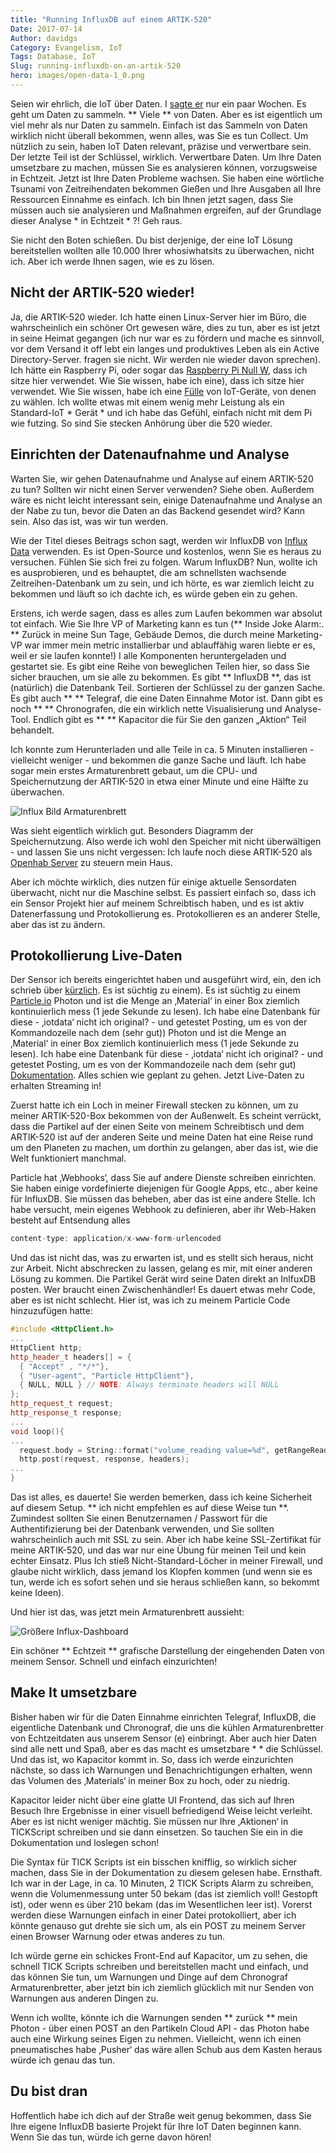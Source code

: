 ```yaml
---
title: "Running InfluxDB auf einem ARTIK-520"
Date: 2017-07-14
Author: davidgs
Category: Evangelism, IoT
Tags: Database, IoT
Slug: running-influxdb-on-an-artik-520
hero: images/open-data-1_0.png
---
```



Seien wir ehrlich, die IoT über Daten. I [sagte er](/posts/category/iot/you-havent-seen-big-data-yet/) nur ein paar Wochen. Es geht um Daten zu sammeln. ** Viele ** von Daten. Aber es ist eigentlich um viel mehr als nur Daten zu sammeln. Einfach ist das Sammeln von Daten wirklich nicht überall bekommen, wenn alles, was Sie es tun Collect. Um nützlich zu sein, haben IoT Daten relevant, präzise und verwertbare sein. Der letzte Teil ist der Schlüssel, wirklich. Verwertbare Daten. Um Ihre Daten umsetzbare zu machen, müssen Sie es analysieren können, vorzugsweise in Echtzeit. Jetzt ist Ihre Daten Probleme wachsen. Sie haben eine wörtliche Tsunami von Zeitreihendaten bekommen Gießen und Ihre Ausgaben all Ihre Ressourcen Einnahme es einfach. Ich bin Ihnen jetzt sagen, dass Sie müssen auch sie analysieren und Maßnahmen ergreifen, auf der Grundlage dieser Analyse * in Echtzeit * ?! Geh raus.

Sie nicht den Boten schießen. Du bist derjenige, der eine IoT Lösung bereitstellen wollten alle 10.000 Ihrer whosiwhatsits zu überwachen, nicht ich. Aber ich werde Ihnen sagen, wie es zu lösen.

## Nicht der ARTIK-520 wieder!

Ja, die ARTIK-520 wieder. Ich hatte einen Linux-Server hier im Büro, die wahrscheinlich ein schöner Ort gewesen wäre, dies zu tun, aber es ist jetzt in seine Heimat gegangen (ich nur war es zu fördern und mache es sinnvoll, vor dem Versand it off lebt ein langes und produktives Leben als ein Active Directory-Server. fragen sie nicht. Wir werden nie wieder davon sprechen). Ich hätte ein Raspberry Pi, oder sogar das [Raspberry Pi Null W](/posts/category/iot/iot-hardware/accessing-your-raspberry-pi-zero-w/), dass ich sitze hier verwendet. Wie Sie wissen, habe ich eine), dass ich sitze hier verwendet. Wie Sie wissen, habe ich eine [Fülle](/posts/category/iot/the-updated-big-board-of-iot/) von IoT-Geräte, von denen zu wählen. Ich wollte etwas mit einem wenig mehr Leistung als ein Standard-IoT * Gerät * und ich habe das Gefühl, einfach nicht mit dem Pi wie futzing. So sind Sie stecken Anhörung über die 520 wieder.

## Einrichten der Datenaufnahme und Analyse

Warten Sie, wir gehen Datenaufnahme und Analyse auf einem ARTIK-520 zu tun? Sollten wir nicht einen Server verwenden? Siehe oben. Außerdem wäre es nicht leicht interessant sein, einige Datenaufnahme und Analyse an der Nabe zu tun, bevor die Daten an das Backend gesendet wird? Kann sein. Also das ist, was wir tun werden.

Wie der Titel dieses Beitrags schon sagt, werden wir InfluxDB von [Influx Data](https://www.influxdata.com/) verwenden. Es ist Open-Source und kostenlos, wenn Sie es heraus zu versuchen. Fühlen Sie sich frei zu folgen. Warum InfluxDB? Nun, wollte ich es ausprobieren, und es behauptet, die am schnellsten wachsende Zeitreihen-Datenbank um zu sein, und ich hörte, es war ziemlich leicht zu bekommen und läuft so ich dachte ich, es würde geben ein zu gehen.

Erstens, ich werde sagen, dass es alles zum Laufen bekommen war absolut tot einfach. Wie Sie Ihre VP of Marketing kann es tun (** Inside Joke Alarm:. ** Zurück in meine Sun Tage, Gebäude Demos, die durch meine Marketing-VP war immer mein metric installierbar und ablauffähig waren liebte er es, weil er sie laufen konnte!) I alle Komponenten heruntergeladen und gestartet sie. Es gibt eine Reihe von beweglichen Teilen hier, so dass Sie sicher brauchen, um sie alle zu bekommen. Es gibt ** InfluxDB **, das ist (natürlich) die Datenbank Teil. Sortieren der Schlüssel zu der ganzen Sache. Es gibt auch ** ** Telegraf, die eine Daten Einnahme Motor ist. Dann gibt es noch ** ** Chronografen, die ein wirklich nette Visualisierung und Analyse-Tool. Endlich gibt es ** ** Kapacitor die für Sie den ganzen „Aktion“ Teil behandelt.

Ich konnte zum Herunterladen und alle Teile in ca. 5 Minuten installieren - vielleicht weniger - und bekommen die ganze Sache und läuft. Ich habe sogar mein erstes Armaturenbrett gebaut, um die CPU- und Speichernutzung der ARTIK-520 in etwa einer Minute und eine Hälfte zu überwachen.

![Influx Bild Armaturenbrett](/posts/category/database/images/Safari031.jpg)

Was sieht eigentlich wirklich gut. Besonders Diagramm der Speichernutzung. Also werde ich wohl den Speicher mit nicht überwältigen - und lassen Sie uns nicht vergessen: Ich laufe noch diese ARTIK-520 als [Openhab Server](/posts/category/iot/iot-hardware/openhab-server-artik-520/) zu steuern mein Haus.

Aber ich möchte wirklich, dies nutzen für einige aktuelle Sensordaten überwacht, nicht nur die Maschine selbst. Es passiert einfach so, dass ich ein Sensor Projekt hier auf meinem Schreibtisch haben, und es ist aktiv Datenerfassung und Protokollierung es. Protokollieren es an anderer Stelle, aber das ist zu ändern.

## Protokollierung Live-Daten

Der Sensor ich bereits eingerichtet haben und ausgeführt wird, ein, den ich schrieb über [kürzlich](/posts/category/iot/playing-with-distance/). Es ist süchtig zu einem). Es ist süchtig zu einem [Particle.io](http://particle.io/) Photon und ist die Menge an ‚Material‘ in einer Box ziemlich kontinuierlich mess (1 jede Sekunde zu lesen). Ich habe eine Datenbank für diese - ‚iotdata‘ nicht ich original? - und getestet Posting, um es von der Kommandozeile nach dem (sehr gut)) Photon und ist die Menge an ‚Material‘ in einer Box ziemlich kontinuierlich mess (1 jede Sekunde zu lesen). Ich habe eine Datenbank für diese - ‚iotdata‘ nicht ich original? - und getestet Posting, um es von der Kommandozeile nach dem (sehr gut) [Dokumentation](https://docs.influxdata.com/influxdb/v1.2/guides/writing_data/). Alles schien wie geplant zu gehen. Jetzt Live-Daten zu erhalten Streaming in!

Zuerst hatte ich ein Loch in meiner Firewall stecken zu können, um zu meiner ARTIK-520-Box bekommen von der Außenwelt. Es scheint verrückt, dass die Partikel auf der einen Seite von meinem Schreibtisch und dem ARTIK-520 ist auf der anderen Seite und meine Daten hat eine Reise rund um den Planeten zu machen, um dorthin zu gelangen, aber das ist, wie die Welt funktioniert manchmal.

Particle hat ‚Webhooks‘, dass Sie auf andere Dienste schreiben einrichten. Sie haben einige vordefinierte diejenigen für Google Apps, etc., aber keine für InfluxDB. Sie müssen das beheben, aber das ist eine andere Stelle. Ich habe versucht, mein eigenes Webhook zu definieren, aber ihr Web-Haken besteht auf Entsendung alles

```js
content-type: application/x-www-form-urlencoded
```

Und das ist nicht das, was zu erwarten ist, und es stellt sich heraus, nicht zur Arbeit. Nicht abschrecken zu lassen, gelang es mir, mit einer anderen Lösung zu kommen. Die Partikel Gerät wird seine Daten direkt an InlfuxDB posten. Wer braucht einen Zwischenhändler! Es dauert etwas mehr Code, aber es ist nicht schlecht. Hier ist, was ich zu meinem Particle Code hinzuzufügen hatte:

```cpp
#include <HttpClient.h>
...
HttpClient http;
http_header_t headers[] = {
  { "Accept" , "*/*"},
  { "User-agent", "Particle HttpClient"},
  { NULL, NULL } // NOTE: Always terminate headers will NULL
};
http_request_t request;
http_response_t response;
...
void loop(){
...
  request.body = String::format("volume_reading value=%d", getRangeReading());
  http.post(request, response, headers);
...
} 
```

Das ist alles, es dauerte! Sie werden bemerken, dass ich keine Sicherheit auf diesem Setup. ** ich nicht empfehlen es auf diese Weise tun **. Zumindest sollten Sie einen Benutzernamen / Passwort für die Authentifizierung bei der Datenbank verwenden, und Sie sollten wahrscheinlich auch mit SSL zu sein. Aber ich habe keine SSL-Zertifikat für meine ARTIK-520, und das war nur eine Übung für meinen Teil und kein echter Einsatz. Plus Ich stieß Nicht-Standard-Löcher in meiner Firewall, und glaube nicht wirklich, dass jemand los Klopfen kommen (und wenn sie es tun, werde ich es sofort sehen und sie heraus schließen kann, so bekommt keine Ideen).

Und hier ist das, was jetzt mein Armaturenbrett aussieht:

![Größere Influx-Dashboard](/posts/category/database/images/Safari033.jpg )

Ein schöner ** Echtzeit ** grafische Darstellung der eingehenden Daten von meinem Sensor. Schnell und einfach einzurichten!

## Make It umsetzbare

Bisher haben wir für die Daten Einnahme einrichten Telegraf, InfluxDB, die eigentliche Datenbank und Chronograf, die uns die kühlen Armaturenbretter von Echtzeitdaten aus unserem Sensor (e) einbringt. Aber auch hier Daten sind alle nett und Spaß, aber es das macht es umsetzbare * * die Schlüssel. Und das ist, wo Kapacitor kommt in. So, dass ich werde einzurichten nächste, so dass ich Warnungen und Benachrichtigungen erhalten, wenn das Volumen des ‚Materials‘ in meiner Box zu hoch, oder zu niedrig.

Kapacitor leider nicht über eine glatte UI Frontend, das sich auf Ihren Besuch Ihre Ergebnisse in einer visuell befriedigend Weise leicht verleiht. Aber es ist nicht weniger mächtig. Sie müssen nur Ihre ‚Aktionen‘ in TICKScript schreiben und sie dann einsetzen. So tauchen Sie ein in die Dokumentation und loslegen schon!

Die Syntax für TICK Scripts ist ein bisschen knifflig, so wirklich sicher machen, dass Sie in der Dokumentation zu diesem gelesen habe. Ernsthaft. Ich war in der Lage, in ca. 10 Minuten, 2 TICK Scripts Alarm zu schreiben, wenn die Volumenmessung unter 50 bekam (das ist ziemlich voll! Gestopft ist), oder wenn es über 210 bekam (das im Wesentlichen leer ist). Vorerst werden diese Warnungen einfach in einer Datei protokolliert, aber ich könnte genauso gut drehte sie sich um, als ein POST zu meinem Server einen Browser Warnung oder etwas anderes zu tun.

Ich würde gerne ein schickes Front-End auf Kapacitor, um zu sehen, die schnell TICK Scripts schreiben und bereitstellen macht und einfach, und das können Sie tun, um Warnungen und Dinge auf dem Chronograf Armaturenbretter, aber jetzt bin ich ziemlich glücklich mit nur Senden von Warnungen aus anderen Dingen zu.

Wenn ich wollte, könnte ich die Warnungen senden ** zurück ** mein Photon - über einen POST an den Partikeln Cloud API - das Photon habe auch eine Wirkung seines Eigen zu nehmen. Vielleicht, wenn ich einen pneumatisches habe ‚Pusher‘ das wäre allen Schub aus dem Kasten heraus würde ich genau das tun.

## Du bist dran

Hoffentlich habe ich dich auf der Straße weit genug bekommen, dass Sie Ihre eigene InfluxDB basierte Projekt für Ihre IoT Daten beginnen kann. Wenn Sie das tun, würde ich gerne davon hören!
